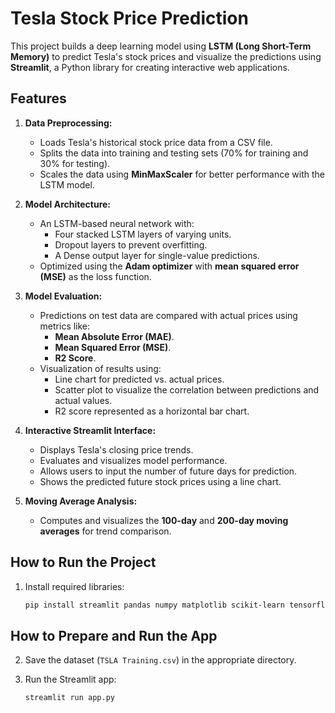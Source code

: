 # Tesla Stock Price Prediction

This project builds a deep learning model using **LSTM (Long Short-Term Memory)** to predict Tesla's stock prices and visualize the predictions using **Streamlit**, a Python library for creating interactive web applications.

## Features

1. **Data Preprocessing:**
   - Loads Tesla's historical stock price data from a CSV file.
   - Splits the data into training and testing sets (70% for training and 30% for testing).
   - Scales the data using **MinMaxScaler** for better performance with the LSTM model.

2. **Model Architecture:**
   - An LSTM-based neural network with:
     - Four stacked LSTM layers of varying units.
     - Dropout layers to prevent overfitting.
     - A Dense output layer for single-value predictions.
   - Optimized using the **Adam optimizer** with **mean squared error (MSE)** as the loss function.

3. **Model Evaluation:**
   - Predictions on test data are compared with actual prices using metrics like:
     - **Mean Absolute Error (MAE)**.
     - **Mean Squared Error (MSE)**.
     - **R2 Score**.
   - Visualization of results using:
     - Line chart for predicted vs. actual prices.
     - Scatter plot to visualize the correlation between predictions and actual values.
     - R2 score represented as a horizontal bar chart.

4. **Interactive Streamlit Interface:**
   - Displays Tesla's closing price trends.
   - Evaluates and visualizes model performance.
   - Allows users to input the number of future days for prediction.
   - Shows the predicted future stock prices using a line chart.

5. **Moving Average Analysis:**
   - Computes and visualizes the **100-day** and **200-day moving averages** for trend comparison.

## How to Run the Project

1. Install required libraries:
   ```bash
   pip install streamlit pandas numpy matplotlib scikit-learn tensorflow
   
## How to Prepare and Run the App

2. Save the dataset (`TSLA Training.csv`) in the appropriate directory.

3. Run the Streamlit app:
   ```bash
   streamlit run app.py


